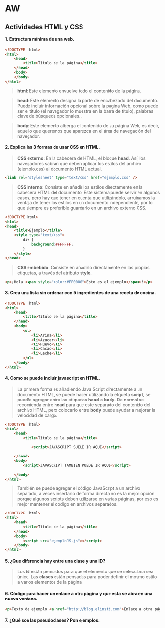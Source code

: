 # AW
## Actividades HTML y CSS
#### 1. Estructura mínima de una web.
```html
<!DOCTYPE  html>
<html>
	<head>
		<title>Título de la página</title>
	</head>
	<body>
	</body>
</html>
```
>**html**: Este elemento envuelve todo el contenido de la página.

>**head**: Este elemento designa la parte de encabezado del documento. Puede incluir información opcional sobre la página Web, como puede ser el título (el navegador lo muestra en la barra de título), palabras clave de búsqueda opcionales...

>**body**: Este elemento alberga el contenido de su página Web, es decir, aquello que queremos que aparezca en el área de navegación del navegador.

#### 2. Explica las 3 formas de usar CSS en HTML.

>**CSS externo**: En la cabecera de HTML, el bloque **head**. Así, los navegadores sabrán que deben aplicar los estilos del archivo (ejemplo.css) al documento HTML actual.
```html
<link rel="stylesheet" type="text/css" href="ejemplo.css" />
```
>**CSS interno**: Consiste en añadir los estilos directamente en la cabecera HTML del documento. Este sistema puede servir en algunos casos, pero hay que tener en cuenta que utilizándolo, arruinamos la ventaja de tener los estilos en un documento independiente, por lo que siempre es preferible guardarlo en un archivo externo CSS.
```html
<!DOCTYPE html>
<html>
<head>
    <title>Ejemplo</title>
    <style type="text/css">
        div {
            background:#FFFFFF;
        }
    </style>
</head>
```
>**CSS embebido**: Consiste en añadirlo directamente en las propias etiquetas, a través del atributo **style**.
```html
<p>¡Hola <span style="color:#FF0000">Esto es el ejemplo</span>!</p>
```

#### 3. Crea una lista sin ordenar con 5 ingredientes de una receta de cocina.
```html
<!DOCTYPE  html>
<html>
	<head>
		<title>Título de la página</title>
	</head>
	<body>
		<ul>
			<li>Arina</li>
			<li>Azucar</li>
			<li>Huevo</li>
			<li>Cacao</li>
			<li>Leche</li>
		</ul>
	</body>
</html>
```

#### 4. Como se puede incluir javascript en HTML.
>La primera forma es añadiendo Java Script directamente a un documento HTML, se puede hacer utilizando la etqueta **script**, se puedfe agregar entre las etiquetas **head** o **body**. De normal se recomienda entre **head** para que este separado del contenido del archivo HTML, pero colocarlo entre **body** puede ayudar a mejorar la velocidad de carga.
```html
<!DOCTYPE  html>
<html>
	<head>
		<title>Título de la página</title>
	
			<script>JAVASCRIPT SUELE IR AQUI</script>
	
	</head>
	<body>
		<script>JAVASCRIPT TAMBIEN PUEDE IR AQUI</script>
	
	</body>
</html>
```
>También se puede agregar el código JavaScript a un archivo separado, a veces insertarlo de forma directa no es la mejor opción porque algunos scripts deben utilizarse en varias páginas, por eso es mejor mantener el codigo en archivos separados.
```html
<!DOCTYPE  html>
<html>
	<head>
		<title>Título de la página</title>
	</head>
	<body>
		<script src="ejemploJS.js"></script>
	</body>
</html>
```

#### 5. ¿Que diferencia hay entre una clase y una ID?
>Los **id** están pensados para que el elemento que se selecciona sea único.
>Las **clases** están pensadas para poder definir el mosmo estilo a varios elementos de la página.

#### 6. Código para hacer un enlace a otra página y que esta se abra en una nueva ventana.
```html
<p>Texto de ejemplo <a href="http://blog.elinsti.com">Enlace a otra página</a></p>
```

#### 7. ¿Qué son las pseudoclases? Pon ejemplos.
